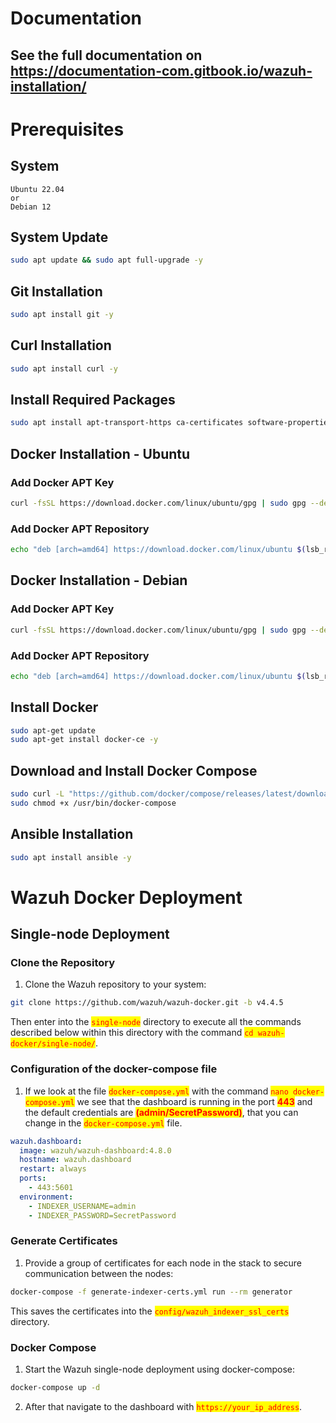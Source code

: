 # Documentation

## See the full documentation on https://documentation-com.gitbook.io/wazuh-installation/

# Prerequisites


## System

```
Ubuntu 22.04
or
Debian 12
```

## System Update

```bash
sudo apt update && sudo apt full-upgrade -y
```

## Git Installation

```bash
sudo apt install git -y
```

## Curl Installation

```bash
sudo apt install curl -y
```

## Install Required Packages

```bash
sudo apt install apt-transport-https ca-certificates software-properties-common -y
```

## Docker Installation - Ubuntu

### **Add Docker APT Key**

```bash
curl -fsSL https://download.docker.com/linux/ubuntu/gpg | sudo gpg --dearmor -o /etc/apt/trusted.gpg.d/docker.gpg
```

### **Add Docker APT Repository**

```bash
echo "deb [arch=amd64] https://download.docker.com/linux/ubuntu $(lsb_release -cs) stable" | sudo tee /etc/apt/sources.list.d/docker.list
```

## Docker Installation - Debian

### **Add Docker APT Key**

```bash
curl -fsSL https://download.docker.com/linux/ubuntu/gpg | sudo gpg --dearmor -o /etc/apt/trusted.gpg.d/docker.gpg
```

### **Add Docker APT Repository**

```bash
echo "deb [arch=amd64] https://download.docker.com/linux/ubuntu $(lsb_release -cs) stable" | sudo tee /etc/apt/sources.list.d/docker.list
```

## **Install Docker**

```bash
sudo apt-get update
sudo apt-get install docker-ce -y
```

## **Download and Install Docker Compose**

```bash
sudo curl -L "https://github.com/docker/compose/releases/latest/download/docker-compose-Linux-x86_64" -o /usr/bin/docker-compose
sudo chmod +x /usr/bin/docker-compose
```

## Ansible Installation

```bash
sudo apt install ansible -y
```

# Wazuh Docker Deployment

## Single-node Deployment

### Clone the Repository

1. Clone the Wazuh repository to your system:

```bash
git clone https://github.com/wazuh/wazuh-docker.git -b v4.4.5
```

Then enter into the <mark style="color:red;">`single-node`</mark> directory to execute all the commands described below within this directory with the command <mark style="color:red;">`cd wazuh-docker/single-node/`</mark>.

### Configuration of the docker-compose file

1. If we look at the file <mark style="color:red;">`docker-compose.yml`</mark> with the command <mark style="color:red;">`nano docker-compose.yml`</mark> we see that the dashboard is running in the port <mark style="color:red;">**443**</mark> and the default credentials are <mark style="color:red;">**(admin/SecretPassword)**</mark>, that you can change in the <mark style="color:red;">`docker-compose.yml`</mark> file.

```yaml
wazuh.dashboard:
  image: wazuh/wazuh-dashboard:4.8.0
  hostname: wazuh.dashboard
  restart: always
  ports:
    - 443:5601
  environment:
    - INDEXER_USERNAME=admin
    - INDEXER_PASSWORD=SecretPassword
```

### Generate Certificates

1. Provide a group of certificates for each node in the stack to secure communication between the nodes:

```bash
docker-compose -f generate-indexer-certs.yml run --rm generator
```

This saves the certificates into the <mark style="color:red;">`config/wazuh_indexer_ssl_certs`</mark> directory.

### Docker Compose

1. Start the Wazuh single-node deployment using docker-compose:

```bash
docker-compose up -d
```

2. After that navigate to the dashboard with <mark style="color:red;">`https://your_ip_address`</mark>.
